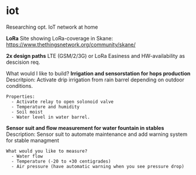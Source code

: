 # iot
Researching opt. IoT network at home

**LoRa**
Site showing LoRa-coverage in Skane: https://www.thethingsnetwork.org/community/skane/

**2x design paths**
LTE (GSM/2/3G) or LoRa
Easiness and HW-availability as descision req. 

What would I like to build?
  **Irrigation and sensorstation for hops production**
    Descritpion:
      Activate drip irrigation from rain barrel depending on outdoor conditions. 
      
    Properties:
      - Activate relay to open solonoid valve
      - Temperature and humidity
      - Soil moist
      - Water level in water barrel.   
  
  **Sensor suit and flow measurement for water fountain in stables**
    Description:
      Sensor suit to automate maintenance and add warning system for stable managment
    
    What would you like to measure?
      - Water flow
      - Temperature (-20 to +30 centigrades) 
      - Air pressure (have automatic warning when you see pressure drop)
      
      
